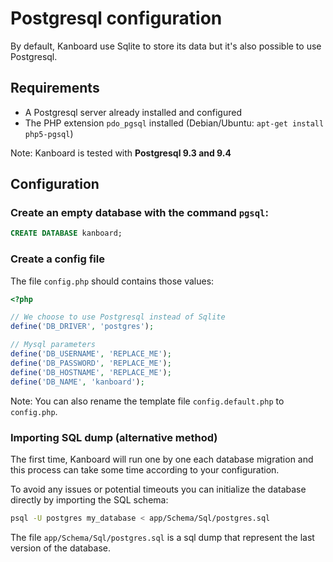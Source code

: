 Postgresql configuration
========================

By default, Kanboard use Sqlite to store its data but it's also possible to use Postgresql.

Requirements
------------

- A Postgresql server already installed and configured
- The PHP extension `pdo_pgsql` installed (Debian/Ubuntu: `apt-get install php5-pgsql`)

Note: Kanboard is tested with **Postgresql 9.3 and 9.4**

Configuration
-------------

### Create an empty database with the command `pgsql`:

```sql
CREATE DATABASE kanboard;
```

### Create a config file

The file `config.php` should contains those values:

```php
<?php

// We choose to use Postgresql instead of Sqlite
define('DB_DRIVER', 'postgres');

// Mysql parameters
define('DB_USERNAME', 'REPLACE_ME');
define('DB_PASSWORD', 'REPLACE_ME');
define('DB_HOSTNAME', 'REPLACE_ME');
define('DB_NAME', 'kanboard');
```

Note: You can also rename the template file `config.default.php` to `config.php`.

### Importing SQL dump (alternative method)

The first time, Kanboard will run one by one each database migration and this process can take some time according to your configuration.

To avoid any issues or potential timeouts you can initialize the database directly by importing the SQL schema:

```bash
psql -U postgres my_database < app/Schema/Sql/postgres.sql
```

The file `app/Schema/Sql/postgres.sql` is a sql dump that represent the last version of the database.

